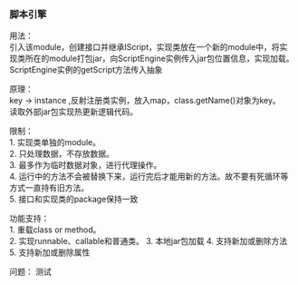 ### 脚本引擎
用法：  
        引入该module，创建接口并继承IScript，实现类放在一个新的module中，将实现类所在的module打包jar，向ScriptEngine实例传入jar包位置信息，实现加载。
        ScriptEngine实例的getScript方法传入抽象

原理：  
        key -> instance ,反射注册类实例，放入map，class.getName()对象为key。  
        读取外部jar包实现热更新逻辑代码。  

限制：  
        1. 实现类单独的module。    
        2. 只处理数据，不存放数据。  
        3. 最多作为临时数据对象，进行代理操作。  
        4. 运行中的方法不会被替换下来，运行完后才能用新的方法。故不要有死循环等方式一直持有旧方法。  
        5. 接口和实现类的package保持一致  


功能支持：  
        1. 重载class or method。  
        2. 实现runnable、callable和普通类。
        3. 本地jar包加载
        4. 支持新加或删除方法
        5. 支持新加或删除属性


问题：
        测试
        